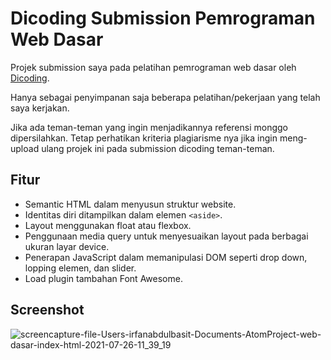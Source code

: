 # Dicoding Submission Pemrograman Web Dasar
Projek submission saya pada pelatihan pemrograman web dasar oleh [Dicoding](https://www.dicoding.com/academies/123).

Hanya sebagai penyimpanan saja beberapa pelatihan/pekerjaan yang telah saya kerjakan.

Jika ada teman-teman yang ingin menjadikannya referensi monggo dipersilahkan. Tetap perhatikan kriteria plagiarisme nya jika ingin meng-upload ulang projek ini pada submission dicoding teman-teman.

## Fitur 
* Semantic HTML dalam menyusun struktur website.
* Identitas diri ditampilkan dalam elemen ```<aside>```.
* Layout menggunakan float atau flexbox.
* Penggunaan media query untuk menyesuaikan layout pada berbagai ukuran layar device.
* Penerapan JavaScript dalam memanipulasi DOM seperti drop down, lopping elemen, dan slider.
* Load plugin tambahan Font Awesome.

## Screenshot
![screencapture-file-Users-irfanabdulbasit-Documents-AtomProject-web-dasar-index-html-2021-07-26-11_39_19](https://user-images.githubusercontent.com/70824032/126936546-118dd200-963a-416c-aba2-e72f4ba86133.png)

